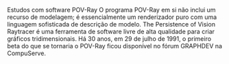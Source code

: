 Estudos com software POV-Ray
O programa POV-Ray em si não inclui um recurso de modelagem; é essencialmente um renderizador puro com uma linguagem sofisticada de descrição de modelo.
The Persistence of Vision Raytracer é uma ferramenta de software livre de alta qualidade para criar gráficos tridimensionais.
Há 30 anos, em 29 de julho de 1991, o primeiro beta do que se tornaria o POV-Ray ficou disponível no fórum GRAPHDEV na CompuServe.
